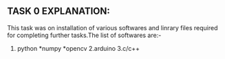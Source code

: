 TASK 0 EXPLANATION:
-------------------

This task was on installation of various softwares and linrary files required for completing further tasks.The list of softwares are:-
1. python
  *numpy
  *opencv
2.arduino
3.c/c++
